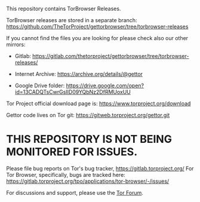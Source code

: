 This repository contains TorBrowser Releases.

TorBrowser releases are stored in a separate branch: https://github.com/TheTorProject/gettorbrowser/tree/torbrowser-releases

If you cannot find the files you are looking for please check also our other mirrors:

- Gitlab: https://gitlab.com/thetorproject/gettorbrowser/tree/torbrowser-releases/

- Internet Archive: https://archive.org/details/@gettor

- Google Drive folder: https://drive.google.com/open?id=13CADQTsCwrGsIID09YQbNz2DfRMUoxUU

Tor Project official download page is: https://www.torproject.org/download

Gettor code lives on Tor git: https://gitweb.torproject.org/gettor.git

# THIS REPOSITORY IS NOT BEING MONITORED FOR ISSUES.

Please file bug reports on Tor's bug tracker, https://gitlab.torproject.org/
For Tor Browser, specifically, bugs are tracked here: https://gitlab.torproject.org/tpo/applications/tor-browser/-/issues/

For discussions and support, please use the [Tor Forum](https://forum.torproject.org/).
